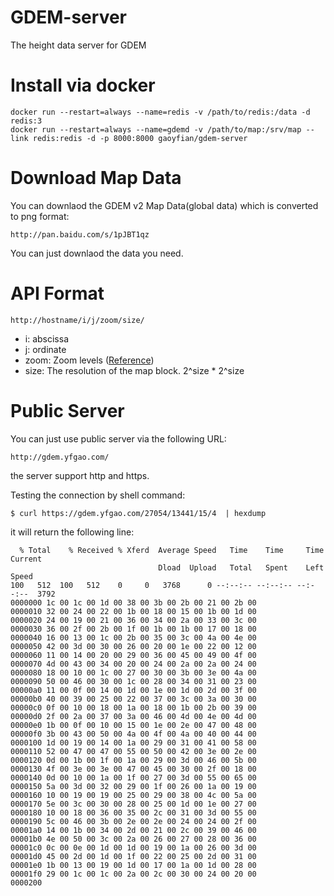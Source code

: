 # GDEM-server
The height data server for GDEM

# Install via docker

	docker run --restart=always --name=redis -v /path/to/redis:/data -d redis:3
    docker run --restart=always --name=gdemd -v /path/to/map:/srv/map --link redis:redis -d -p 8000:8000 gaoyfian/gdem-server

# Download Map Data

You can downlaod the GDEM v2 Map Data(global data) which is converted to png format:

    http://pan.baidu.com/s/1pJBT1qz

You can just downlaod the data you need.

# API Format

	http://hostname/i/j/zoom/size/
	
* i: abscissa
* j: ordinate
* zoom: Zoom levels ([Reference](http://wiki.openstreetmap.org/wiki/Slippy_map_tilenames))
* size: The resolution of the map block. 2^size * 2^size


# Public Server

You can just use public server via the following URL:

	http://gdem.yfgao.com/

the server support http and https.

Testing the connection by shell command:

	$ curl https://gdem.yfgao.com/27054/13441/15/4  | hexdump

it will return the following line:

	  % Total    % Received % Xferd  Average Speed   Time    Time     Time  Current
	                                 Dload  Upload   Total   Spent    Left  Speed
	100   512  100   512    0     0   3768      0 --:--:-- --:--:-- --:--:--  3792
	0000000 1c 00 1c 00 1d 00 38 00 3b 00 2b 00 21 00 2b 00
	0000010 32 00 24 00 22 00 1b 00 18 00 15 00 1b 00 1d 00
	0000020 24 00 19 00 21 00 36 00 34 00 2a 00 33 00 3c 00
	0000030 36 00 2f 00 2b 00 1f 00 1b 00 1b 00 17 00 18 00
	0000040 16 00 13 00 1c 00 2b 00 35 00 3c 00 4a 00 4e 00
	0000050 42 00 3d 00 30 00 26 00 20 00 1e 00 22 00 12 00
	0000060 11 00 14 00 20 00 29 00 36 00 45 00 49 00 4f 00
	0000070 4d 00 43 00 34 00 20 00 24 00 2a 00 2a 00 24 00
    0000080 18 00 10 00 1c 00 27 00 30 00 3b 00 3e 00 4a 00
    0000090 50 00 46 00 30 00 1c 00 28 00 34 00 31 00 23 00
    00000a0 11 00 0f 00 14 00 1d 00 1e 00 1d 00 2d 00 3f 00
    00000b0 40 00 39 00 25 00 22 00 37 00 3c 00 3a 00 30 00
    00000c0 0f 00 10 00 18 00 1a 00 18 00 1b 00 2b 00 39 00
    00000d0 2f 00 2a 00 37 00 3a 00 46 00 4d 00 4e 00 4d 00
    00000e0 1b 00 0f 00 10 00 15 00 1e 00 2e 00 47 00 48 00
    00000f0 3b 00 43 00 50 00 4a 00 4f 00 4a 00 40 00 44 00
    0000100 1d 00 19 00 14 00 1a 00 29 00 31 00 41 00 58 00
    0000110 52 00 47 00 47 00 55 00 50 00 42 00 3e 00 2e 00
    0000120 0d 00 1b 00 1f 00 1a 00 29 00 3d 00 46 00 5b 00
    0000130 4f 00 3e 00 3e 00 47 00 45 00 30 00 2f 00 18 00
    0000140 0d 00 10 00 1a 00 1f 00 27 00 3d 00 55 00 65 00
    0000150 5a 00 3d 00 32 00 29 00 1f 00 26 00 1a 00 19 00
    0000160 10 00 19 00 19 00 25 00 29 00 38 00 4c 00 5a 00
    0000170 5e 00 3c 00 30 00 28 00 25 00 1d 00 1e 00 27 00
    0000180 10 00 18 00 36 00 35 00 2c 00 31 00 3d 00 55 00
    0000190 5c 00 46 00 3b 00 2e 00 2e 00 24 00 24 00 2f 00
    00001a0 14 00 1b 00 34 00 2d 00 21 00 2c 00 39 00 46 00
    00001b0 4e 00 50 00 3c 00 2a 00 26 00 27 00 28 00 36 00
    00001c0 0c 00 0e 00 1d 00 1d 00 19 00 1a 00 26 00 3d 00
    00001d0 45 00 2d 00 1d 00 1f 00 22 00 25 00 2d 00 31 00
    00001e0 1b 00 13 00 19 00 1d 00 17 00 1a 00 1d 00 28 00
    00001f0 29 00 1c 00 1c 00 2a 00 2c 00 30 00 24 00 20 00
    0000200
